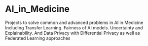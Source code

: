 # AI_in_Medicine
Projects to solve common and advanced problems in AI in Medicine Including Transfer Learning. Fairness of AI models. Uncertainty and Explainability. And Data Privacy with Differential Privacy as well as Federated Learning approaches

